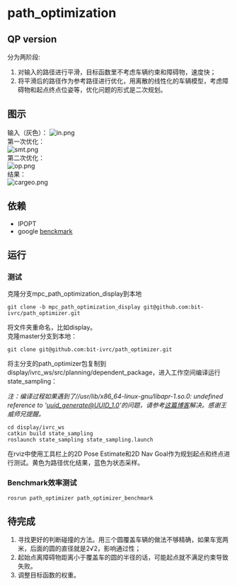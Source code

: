 # path_optimization
## QP version  
分为两阶段:  
1. 对输入的路径进行平滑，目标函数里不考虑车辆约束和障碍物，速度快；  
2. 将平滑后的路径作为参考路径进行优化，用离散的线性化的车辆模型，考虑障碍物和起点终点位姿等，优化问题的形式是二次规划。  
## 图示
输入（灰色）：
![in.png](https://i.loli.net/2019/10/31/v8rGYNW6RHxOcwy.png)  
第一次优化：  
![smt.png](https://i.loli.net/2019/10/31/bTsxhRrW1LnJIoQ.png)  
第二次优化：  
![op.png](https://i.loli.net/2019/10/31/KAqD5epScvgy1Z7.png)  
结果：  
![cargeo.png](https://i.loli.net/2019/10/31/dqz6TF4ypvYGbeE.png)  
## 依赖

- IPOPT    
- google [benckmark](https://github.com/google/benchmark)   

## 运行  

### 测试 

克隆分支mpc_path_optimization_display到本地

```
git clone -b mpc_path_optimization_display git@github.com:bit-ivrc/path_optimizer.git
```

将文件夹重命名，比如display。  
克隆master分支到本地：  

```
git clone git@github.com:bit-ivrc/path_optimizer.git
```

将主分支的path_optimizer包复制到display/ivrc_ws/src/planning/dependent_package，进入工作空间编译运行state_sampling：

*注：编译过程如果遇到了//usr/lib/x86_64-linux-gnu/libapr-1.so.0: undefined reference to ‘uuid_generate@UUID_1.0'的问题，请参考[这篇博客](https://blog.csdn.net/u014734886/article/details/93029349)解决。感谢王威师兄提醒。*  

```
cd display/ivrc_ws
catkin build state_sampling
roslaunch state_sampling state_sampling.launch
```

在rviz中使用工具栏上的2D Pose Estimate和2D Nav Goal作为规划起点和终点进行测试。黄色为路径优化结果，蓝色为状态采样。

### Benchmark效率测试  

```
rosrun path_optimizer path_optimizer_benchmark
```
## 待完成    
1. 寻找更好的判断碰撞的方法。用三个圆覆盖车辆的做法不够精确，如果车宽两米，后面的圆的直径就是2√2，影响通过性；
2. 起始点离障碍物距离小于覆盖车的圆的半径的话，可能起点就不满足约束导致失败。  
3. 调整目标函数的权重。  
